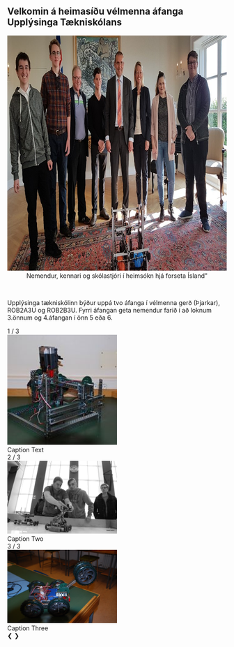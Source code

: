 ## Velkomin á heimasíðu vélmenna áfanga Upplýsinga Tækniskólans
<p align="center"> <img width="945" height="539" src="/img/velmenniogforseti.png" alt="Nemendur, kennari og skólastjóri í heimsókn hjá forseta Ísland">
Nemendur, kennari og skólastjóri í heimsókn hjá forseta Ísland"</p>
<br>

Upplýsinga tækniskólinn býður uppá tvo áfanga í vélmenna gerð (Þjarkar), ROB2A3U og ROB2B3U. Fyrri áfangan geta nemendur farið í að loknum 3.önnum og 4.áfangan í önn 5 eða 6. 

<div class="slideshow-container">
  <div class="mySlides fade">
    <div class="numbertext">1 / 3</div>
    <img src="/img/rob2b3u_img.png" style="width:50%">
    <div class="text">Caption Text</div>
  </div>
  <div class="mySlides fade">
    <div class="numbertext">2 / 3</div>
    <img src="/img/syning_lokaverkefni_rbob_h13_1.png" style="width:50%">
    <div class="text">Caption Two</div>
  </div>
  <div class="mySlides fade">
    <div class="numbertext">3 / 3</div>
    <img src="/img/DSC_0004.JPG" style="width:50%">
    <div class="text">Caption Three</div>
  </div>
  <a class="prev" onclick="plusSlides(-1)">&#10094;</a>
  <a class="next" onclick="plusSlides(1)">&#10095;</a>
</div>
<br>
<div style="text-align:center">
  <span class="dot" onclick="currentSlide(1)"></span> 
  <span class="dot" onclick="currentSlide(2)"></span> 
  <span class="dot" onclick="currentSlide(3)"></span> 
</div>
